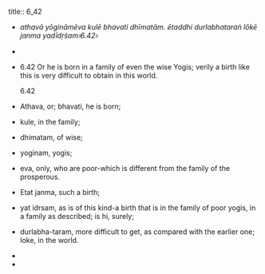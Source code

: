 title:: 6_42

- *athavā yōgināmēva kulē bhavati dhīmatām.*
  *ētaddhi durlabhataraṅ lōkē janma yadīdṛśam৷৷6.42৷৷*
-
- 6.42 Or he is born in a family of even the wise Yogis; verily a birth like this is very difficult to obtain in this world.
    
  6.42
- Athava, or; bhavati, he is born;
- kule, in the family;
- dhimatam, of wise;
- yoginam, yogis;
- eva, only, who are poor-which is different from the family of the prosperous.
- Etat janma, such a birth;
- yat idrsam, as is of this kind-a birth that is in the family of poor yogis, in a family as described; is hi, surely;
- durlabha-taram, more difficult to get, as compared with the earlier one; loke, in the world.
-
-